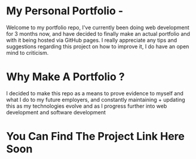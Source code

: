 # My Personal Portfolio -
Welcome to my portfolio repo, I've currently been doing web development for 3 months now, and have decided to finally make an actual portfolio and with it being hosted via GitHub pages. I really appreciate any tips and suggestions regarding this project on how to improve it, I do have an open mind to criticism.

# Why Make A Portfolio ?
I decided to make this repo as a means to prove evidence to myself and what I do to my future employers, and constantly maintaining + updating this as my technologies evolve and as I progress further into web development and software development

# You Can Find The Project Link Here Soon
